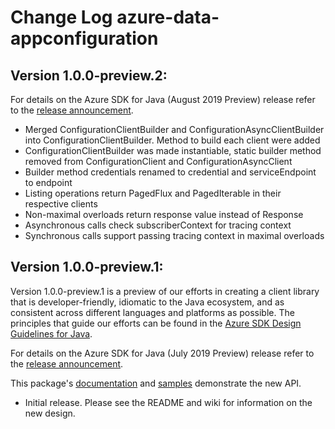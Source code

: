 # Change Log azure-data-appconfiguration

## Version 1.0.0-preview.2:

For details on the Azure SDK for Java (August 2019 Preview) release refer to the [release announcement](https://aka.ms/azure-sdk-preview2-java).

- Merged ConfigurationClientBuilder and ConfigurationAsyncClientBuilder into ConfigurationClientBuilder. Method to build each client were added
- ConfigurationClientBuilder was made instantiable, static builder method removed from ConfigurationClient and ConfigurationAsyncClient
- Builder method credentials renamed to credential and serviceEndpoint to endpoint
- Listing operations return PagedFlux and PagedIterable in their respective clients
- Non-maximal overloads return response value instead of Response<T>
- Asynchronous calls check subscriberContext for tracing context
- Synchronous calls support passing tracing context in maximal overloads


## Version 1.0.0-preview.1:

Version 1.0.0-preview.1 is a preview of our efforts in creating a client library that is developer-friendly, idiomatic 
to the Java ecosystem, and as consistent across different languages and platforms as possible. The principles that guide 
our efforts can be found in the [Azure SDK Design Guidelines for Java](https://azuresdkspecs.z5.web.core.windows.net/JavaSpec.html).

For details on the Azure SDK for Java (July 2019 Preview) release refer to the [release announcement](https://aka.ms/azure-sdk-preview1-java).

This package's [documentation](https://github.com/Azure/azure-sdk-for-java/blob/master/sdk/appconfiguration/azure-data-appconfiguration/README.md) 
and [samples](https://github.com/Azure/azure-sdk-for-java/tree/master/sdk/appconfiguration/azure-data-appconfiguration/src/samples/java/com/azure/data/appconfiguration) 
demonstrate the new API.

- Initial release. Please see the README and wiki for information on the new design.
